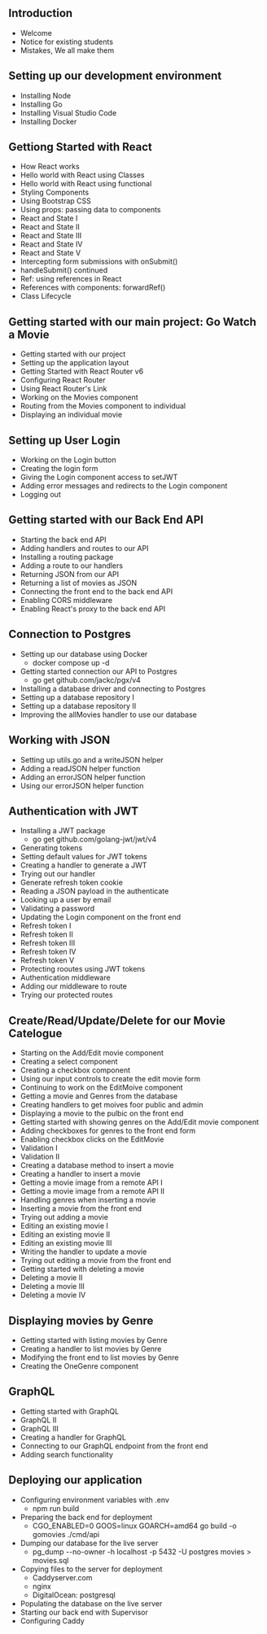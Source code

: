 ## Introduction
  - Welcome
  - Notice for existing students
  - Mistakes, We all make them
## Setting up our development environment
  - Installing Node
  - Installing Go
  - Installing Visual Studio Code
  - Installing Docker
## Gettiong Started with React
  - How React works
  - Hello world with React using Classes
  - Hello world with React using functional
  - Styling Components
  - Using Bootstrap CSS
  - Using props: passing data to components
  - React and State I
  - React and State II
  - React and State III
  - React and State IV
  - React and State V
  - Intercepting form submissions with onSubmit()
  - handleSubmit() continued
  - Ref: using references in React
  - References with components: forwardRef()
  - Class Lifecycle
## Getting started with our main project: Go Watch a Movie
  - Getting started with our project
  - Setting up the application layout
  - Getting Started with React Router v6
  - Configuring React Router
  - Using React Router's Link
  - Working on the Movies component
  - Routing from the Movies component to individual
  - Displaying an individual movie
## Setting up User Login
  - Working on the Login button
  - Creating the login form
  - Giving the Login component access to setJWT
  - Adding error messages and redirects to the Login component
  - Logging out
## Getting started with our Back End API
  - Starting the back end API
  - Adding handlers and routes to our API
  - Installing a routing package
  - Adding a route to our handlers
  - Returning JSON from our API
  - Returning a list of movies as JSON
  - Connecting the front end to the back end API
  - Enabling CORS middleware
  - Enabling React's proxy to the back end API
## Connection to Postgres
  - Setting up our database using Docker
    - docker compose up -d
  - Getting started connection our API to Postgres
    - go get github.com/jackc/pgx/v4
  - Installing a database driver and connecting to Postgres
  - Setting up a database repository I
  - Setting up a database repository II
  - Improving the allMovies handler to use our database
## Working with JSON
  - Setting up utils.go and a writeJSON helper
  - Adding a readJSON helper function
  - Adding an errorJSON helper function
  - Using our errorJSON helper function
## Authentication with JWT
  - Installing a JWT package
    - go get github.com/golang-jwt/jwt/v4
  - Generating tokens
  - Setting default values for JWT tokens
  - Creating a handler to generate a JWT
  - Trying out our handler
  - Generate refresh token cookie
  - Reading a JSON payload in the authenticate
  - Looking up a user by email
  - Validating a password
  - Updating the Login component on the front end
  - Refresh token I
  - Refresh token II
  - Refresh token III
  - Refresh token IV
  - Refresh token V
  - Protecting rooutes using JWT tokens
  - Authentication middleware
  - Adding our middleware to route
  - Trying our protected routes
## Create/Read/Update/Delete for our Movie Catelogue
  - Starting on the Add/Edit movie component
  - Creating a select component
  - Creating a checkbox component
  - Using our input controls to create the edit movie form
  - Continuing to work on the EditMoive component
  - Getting a movie and Genres from the database
  - Creating handlers to get moives foor public and admin
  - Displaying a movie to the pulbic on the front end
  - Getting started with showing genres on the Add/Edit movie component
  - Adding checkboxes for genres to the front end form
  - Enabling checkbox clicks on the EditMovie
  - Validation I
  - Validation II
  - Creating a database method to insert a movie
  - Creating a handler to insert a movie
  - Getting a movie image from a remote API I
  - Getting a movie image from a remote API II
  - Handling genres when inserting a movie
  - Inserting a movie from the front end
  - Trying out adding a movie
  - Editing an existing movie I
  - Editing an existing movie II
  - Editing an existing movie III
  - Writing the handler to update a movie
  - Trying out editing a movie from the front end
  - Getting started with deleting a movie
  - Deleting a movie II
  - Deleting a movie III
  - Deleting a movie IV
## Displaying movies by Genre
  - Getting started with listing movies by Genre
  - Creating a handler to list movies by Genre
  - Modifying the front end to list movies by Genre
  - Creating the OneGenre component
## GraphQL
  - Getting started with GraphQL
  - GraphQL II
  - GraphQL III
  - Creating a handler for GraphQL
  - Connecting to our GraphQL endpoint from the front end
  - Adding search functionality
## Deploying our application
  - Configuring environment variables with .env
    - npm run build
  - Preparing the back end for deployment
    - CGO_ENABLED=0 GOOS=linux GOARCH=amd64 go build -o gomovies ./cmd/api
  - Dumping our database for the live server
    - pg_dump --no-owner -h localhost -p 5432 -U postgres movies > movies.sql
  - Copying files to the server for deployment
    - Caddyserver.com
    - nginx
    - DigitalOcean: postgresql
  - Populating the database on the live server
  - Starting our back end with Supervisor
  - Configuring Caddy